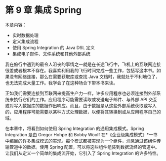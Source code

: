 # 第 9 章 集成 Spring

本章内容：

- 实时数据处理
- 定义集成流程
- 使用 Spring Integration 的 Java DSL 定义
- 集成电子邮件、文件系统和其他外部系统

我在旅行中遇到的最令人沮丧的事情之一就是在长途飞行中，飞机上的互联网连接很差或者根本不存在。我喜欢利用我的飞行时间完成一些工作，包括写这本书。如果没有网络连接，那么在需要获取库或查找 Java 文档时，我就处于不利地位了，也无法完成大量工作。我学会了在这种场合下带本书来读。

正如我们需要连接到互联网来提高生产力一样，许多应用程序也必须连接到外部系统来执行它们的工作。应用程序可能需要读取或发送电子邮件、与外部 API 交互或对写入数据库的数据作出响应。而且，由于数据是从这些外部系统获取或写入的，应用程序可能需要以某种方式处理数据，以便将其转换到或从应用程序自己的域。

在本章中，将看到如何使用 Spring Integration 的通用集成模式。Spring Integration 是由 Gregor Hohpe 和 Bobby Woolf 在*《企业级集成模式》*一书中编目的许多集成模式的实现。每个模式都被实现为一个组件，消息通过该组件传输管道中的数据。使用 Spring 配置，可以将这些组件组装到数据流经的管道中。让我们从定义一个简单的集成流开始，它引入了 Spring Integration 的许多特性。
